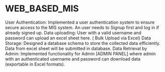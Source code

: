 # WEB_BASED_MIS
User Authentication: Implemented a user authentication system to ensure secure access to the MIS system. An user needs to Signup first and log in if already signed up.
Data uploading: User with a valid username and password can upload an excel sheet here.  ( Bulk Upload via Excel)
Data Storage: Designed a database schema to store the collected data efficiently. Data from excel sheet will be submitted in database.
Data Retrieval by Admin: Implemented functionality for Admin [ADMIN PANEL] where admin with an authenticated username and password can download data (exportable in Excel formats).
